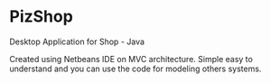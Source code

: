 # PizShop
Desktop Application for Shop - Java 

Created using Netbeans IDE on MVC architecture. Simple easy to understand and you can use the code for modeling others systems.
